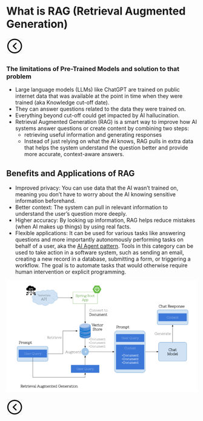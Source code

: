 # What is RAG (Retrieval Augmented Generation)
[<img src="../images/back.png">](../presentation)

### The limitations of Pre-Trained Models and solution to that problem
- Large language models (LLMs) like ChatGPT are trained on public internet data that was available at the point in time when they were trained (aka Knowledge cut-off date). 
- They can answer questions related to the data they were trained on.
- Everything beyond cut-off could get impacted by AI hallucination.
- Retrieval Augmented Generation (RAG) is a smart way to improve how AI systems answer questions or create content by combining two steps:
  - retrieving useful information and generating responses
  - Instead of just relying on what the AI knows, RAG pulls in extra data that helps the system understand the question better and provide more accurate, context-aware answers. 

## Benefits and Applications of RAG
- Improved privacy: You can use data that the AI wasn’t trained on, meaning you don’t have to worry about the AI knowing sensitive information beforehand.
- Better context: The system can pull in relevant information to understand the user’s question more deeply.
- Higher accuracy: By looking up information, RAG helps reduce mistakes (when AI makes up things) by using real facts.
- Flexible applications: It can be used for various tasks like answering questions and more importantly autonomously performing tasks on behalf of a user, aka the [AI Agent pattern](https://blog.whiteprompt.com/mastering-ai-patterns-architectures-knowledge-systems-and-multi-agent-approaches-386064c4bc5a). Tools in this category can be used to take action in a software system, such as sending an email, creating a new record in a database, submitting a form, or triggering a workflow.
  The goal is to automate tasks that would otherwise require human intervention or explicit programming.
  
<img title="Retrieval Augmented Generation (RAG) technique" alt="Alt text" src="../images/rag.png">

[<img src="../images/back.png">](../presentation)
